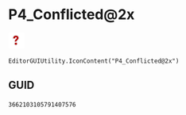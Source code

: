 # P4_Conflicted@2x
![](/img/P4_Conflicted@2x.png)

``` CSharp
EditorGUIUtility.IconContent("P4_Conflicted@2x")
```
## GUID
```
3662103105791407576
```
